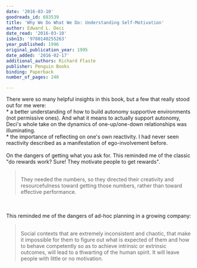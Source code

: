 ```yaml
---
date: '2016-03-10'
goodreads_id: 683539
title: 'Why We Do What We Do: Understanding Self-Motivation'
author: Edward L. Deci
date_read: '2016-03-10'
isbn13: '9780140255263'
year_published: 1996
original_publication_year: 1995
date_added: '2016-02-17'
additional_authors: Richard Flaste
publisher: Penguin Books
binding: Paperback
number_of_pages: 240

---
```

There were so many helpful insights in this book, but a few that really stood out for me were:<br/>* a better understanding of how to build autonomy supportive environments (not permissive ones). And what it means to actually support autonomy, Deci's whole take on the dynamics of one-up/one-down relationships was illuminating.<br/>* the importance of reflecting on one's own reactivity. I had never seen reactivity described as a manifestation of ego-involvement before. <br/><br/>On the dangers of getting what you ask for. This reminded me of the classic "do rewards work? Sure! They motivate people to get rewards".<br/><blockquote><br/>They needed the numbers, so they directed their creativity and resourcefulness toward getting those numbers, rather than toward effective performance.<br/></blockquote>  <br/><br/>This reminded me of the dangers of ad-hoc planning in a growing company:<br/><blockquote><br/>Social contexts that are extremely inconsistent and chaotic, that make it impossible for them to figure out what is expected of them and how to behave competently so as to achieve intrinsic or extrinsic outcomes, will lead to a thwarting of the human spirit. It will leave people with little or no motivation.<br/></blockquote>
